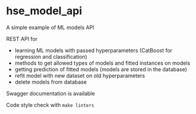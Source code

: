 # hse_model_api

A simple example of ML models API

REST API for
- learning ML models with passed hyperparameters (CatBoost for regression and classification)
- methods to get allowed types of models and fitted instances on models
- getting prediction of fitted models (models are stored in the database)
- refit model with new dataset on old hyperparameters
- delete models from database

Swagger documentation is available

Code style check with `make linters`
